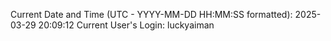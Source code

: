 Current Date and Time (UTC - YYYY-MM-DD HH:MM:SS formatted): 2025-03-29 20:09:12
Current User's Login: luckyaiman
